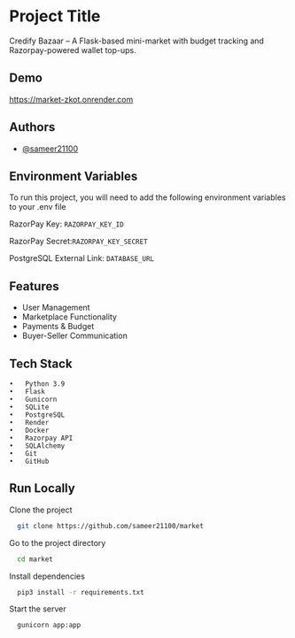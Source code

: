 
# Project Title

Credify Bazaar – A Flask-based mini-market with budget tracking and Razorpay-powered wallet top-ups.

## Demo

https://market-zkot.onrender.com


## Authors

- [@sameer21100](https://www.github.com/sameer21100)


## Environment Variables

To run this project, you will need to add the following environment variables to your .env file

RazorPay Key: `RAZORPAY_KEY_ID`

RazorPay Secret:`RAZORPAY_KEY_SECRET`

PostgreSQL External Link: `DATABASE_URL`


## Features

- User Management
- Marketplace Functionality
- Payments & Budget
- Buyer-Seller Communication


## Tech Stack

	•	Python 3.9
	•	Flask
	•	Gunicorn
	•	SQLite
	•	PostgreSQL
	•	Render
	•	Docker
	•	Razorpay API
	•	SQLAlchemy
	•	Git
	•	GitHub

## Run Locally

Clone the project

```bash
  git clone https://github.com/sameer21100/market
```

Go to the project directory

```bash
  cd market
```

Install dependencies

```bash
  pip3 install -r requirements.txt
```

Start the server

```bash
  gunicorn app:app
```

